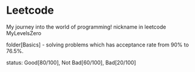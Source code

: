 # Leetcode

My journey into the world of programming! nickname in leetcode MyLevelsZero

folder[Basics] - solving problems which has acceptance rate from 90% to 76.5%. 

status: Good[80/100], Not Bad[60/100], Bad[20/100] 
